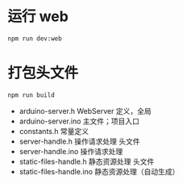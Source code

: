 # 运行 web

```
npm run dev:web
```

# 打包头文件

```
npm run build
```

- arduino-server.h           WebServer 定义，全局
- arduino-server.ino         主文件；项目入口
- constants.h                常量定义
- server-handle.h            操作请求处理 头文件
- server-handle.ino          操作请求处理
- static-files-handle.h      静态资源处理 头文件
- static-files-handle.ino    静态资源处理（自动生成）
